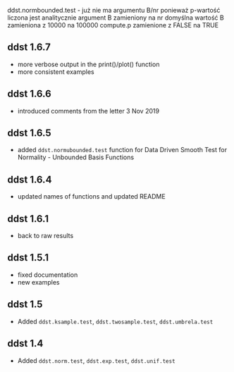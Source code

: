 ddst.normbounded.test - już nie ma argumentu B/nr ponieważ p-wartość liczona jest analitycznie
argument B zamieniony na nr
domyślna wartość B zamieniona z 10000 na 100000
compute.p zamienione z FALSE na TRUE


ddst 1.6.7
----------------

* more verbose output in the print()/plot() function
* more consistent examples

ddst 1.6.6
----------------

* introduced comments from the letter 3 Nov 2019

ddst 1.6.5
----------------

* added `ddst.normubounded.test` function for Data Driven Smooth Test for Normality - Unbounded Basis Functions

ddst 1.6.4
----------------

* updated names of functions and updated README

ddst 1.6.1
----------------

* back to raw results

ddst 1.5.1
----------------

* fixed documentation
* new examples

ddst 1.5
----------------

* Added `ddst.ksample.test`, `ddst.twosample.test`, `ddst.umbrela.test`

ddst 1.4
----------------

* Added `ddst.norm.test`, `ddst.exp.test`, `ddst.unif.test`

